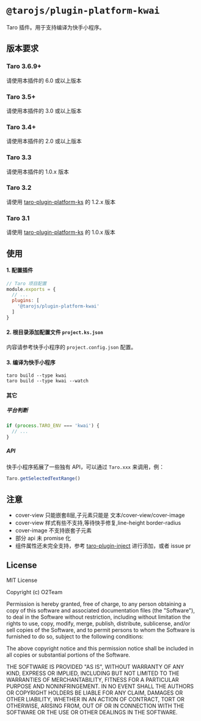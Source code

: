 # `@tarojs/plugin-platform-kwai`

Taro 插件。用于支持编译为快手小程序。

## 版本要求

### Taro 3.6.9+

请使用本插件的 6.0 或以上版本

### Taro 3.5+

请使用本插件的 3.0 或以上版本

### Taro 3.4+

请使用本插件的 2.0 或以上版本

### Taro 3.3

请使用本插件的 1.0.x 版本

### Taro 3.2

请使用 [taro-plugin-platform-ks](https://github.com/vadxq/taro-plugin-platform-ks) 的 1.2.x 版本

### Taro 3.1

请使用 [taro-plugin-platform-ks](https://github.com/vadxq/taro-plugin-platform-ks) 的 1.0.x 版本

## 使用

#### 1. 配置插件

```js
// Taro 项目配置
module.exports = {
  // ...
  plugins: [
    '@tarojs/plugin-platform-kwai'
  ]
}
```

#### 2. 根目录添加配置文件 `project.ks.json`

内容请参考快手小程序的 `project.config.json` 配置。

#### 3. 编译为快手小程序

```shell
taro build --type kwai
taro build --type kwai --watch
```

#### 其它

##### 平台判断

```js
if (process.TARO_ENV === 'kwai') {
  // ...
}
```

##### API

快手小程序拓展了一些独有 API，可以通过 `Taro.xxx` 来调用，例：

```js
Taro.getSelectedTextRange()
```

## 注意

* cover-view 只能嵌套8层,子元素只能是 文本/cover-view/cover-image
* cover-view 样式有些不支持,等待快手修复,line-height border-radius
* cover-image 不支持嵌套子元素
* 部分 api 未 promise 化
* 组件属性还未完全支持，参考 [taro-plugin-inject](https://github.com/NervJS/taro-plugin-inject) 进行添加，或者 issue pr

## License

MIT License

Copyright (c) O2Team

Permission is hereby granted, free of charge, to any person obtaining a copy
of this software and associated documentation files (the "Software"), to deal
in the Software without restriction, including without limitation the rights
to use, copy, modify, merge, publish, distribute, sublicense, and/or sell
copies of the Software, and to permit persons to whom the Software is
furnished to do so, subject to the following conditions:

The above copyright notice and this permission notice shall be included in all
copies or substantial portions of the Software.

THE SOFTWARE IS PROVIDED "AS IS", WITHOUT WARRANTY OF ANY KIND, EXPRESS OR
IMPLIED, INCLUDING BUT NOT LIMITED TO THE WARRANTIES OF MERCHANTABILITY,
FITNESS FOR A PARTICULAR PURPOSE AND NONINFRINGEMENT. IN NO EVENT SHALL THE
AUTHORS OR COPYRIGHT HOLDERS BE LIABLE FOR ANY CLAIM, DAMAGES OR OTHER
LIABILITY, WHETHER IN AN ACTION OF CONTRACT, TORT OR OTHERWISE, ARISING FROM,
OUT OF OR IN CONNECTION WITH THE SOFTWARE OR THE USE OR OTHER DEALINGS IN THE
SOFTWARE.
